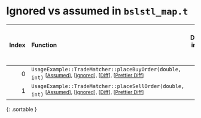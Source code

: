 # Ignored vs assumed in `bslstl_map.t`

<script src="../sorttable.js"></script>

|   Index | Function                                                                                                                                                                 |   Difference in number of lines |   Function size difference in bytes |   Number of lines in assumed build |   Number of bytes in assumed build |   Number of lines in ignored build |   Number of bytes in ignored build |
|--------:|:-------------------------------------------------------------------------------------------------------------------------------------------------------------------------|--------------------------------:|------------------------------------:|-----------------------------------:|-----------------------------------:|-----------------------------------:|-----------------------------------:|
|       0 | `UsageExample::TradeMatcher::placeBuyOrder(double, int)` <sup>\[[Assumed](0-assume)\], \[[Ignored](0-none)\], \[[Diff](0.diff.html)\], \[[Prettier Diff](0-diff.html)\]  |                              -2 |                                 -16 |                                 86 |                                288 |                                 88 |                                304 |
|       1 | `UsageExample::TradeMatcher::placeSellOrder(double, int)` <sup>\[[Assumed](1-assume)\], \[[Ignored](1-none)\], \[[Diff](1.diff.html)\], \[[Prettier Diff](1-diff.html)\] |                              -2 |                                 -16 |                                 83 |                                272 |                                 85 |                                288 |
{: .sortable }
